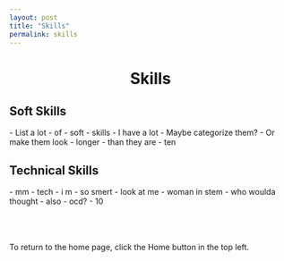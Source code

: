 ```yaml
---
layout: post
title: "Skills"
permalink: skills
---
```

<h1 class="post-title p-name"><span class="gold"> <div style="text-align:center"> Skills </div></span></h1>

<h2 class="post-title p-name"><span class="white">Soft Skills</span></h2>
- List a lot
- of
- soft
- skills
- I have a lot
- Maybe categorize them?
- Or make them look
- longer
- than they are
- ten

<h2 class="post-title p-name"><span class="white">Technical Skills</span></h2>
- mm
- tech
- i m
- so smert
- look at me
- woman in stem
- who woulda thought
- also
- ocd?
- 10



<br><br><br>To return to the home page, click the Home button in the top left.